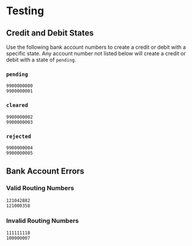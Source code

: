 # Testing


## Credit and Debit States

Use the following bank account numbers to create a credit or debit with a
specific state. Any account number not listed below will create a credit or
debit with a state of `pending`.

### `pending`
`9900000000`<br>
`9900000001`

### `cleared`
`9900000002`<br>
`9900000003`

### `rejected`
`9900000004`<br>
`9900000005`


## Bank Account Errors

### Valid Routing Numbers
`121042882`<br>
`121000358`

### Invalid Routing Numbers
`111111118`<br>
`100000007`
